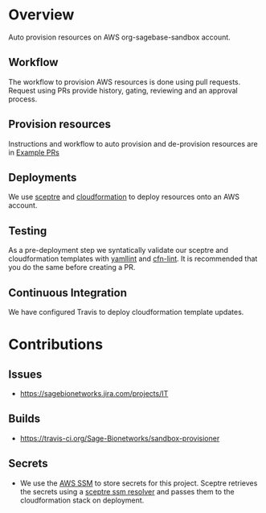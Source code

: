 # Overview
Auto provision resources on AWS org-sagebase-sandbox account. 

## Workflow
The workflow to provision AWS resources is done using pull requests.
Request using PRs provide history, gating, reviewing and an approval
process.

## Provision resources
Instructions and workflow to auto provision and de-provision resources are
in [Example PRs](https://github.com/Sage-Bionetworks/sandbox-provisioner/pulls?utf8=%E2%9C%93&q=is%3Apr+is%3Aopen+%22Example+PR%22)

## Deployments
We use [sceptre](https://sceptre.github.io/) and [cloudformation](https://aws.amazon.com/cloudformation/)
to deploy resources onto an AWS account.

## Testing
As a pre-deployment step we syntatically validate our sceptre and cloudformation templates with
[yamllint](https://yamllint.readthedocs.io/en/stable/) and
[cfn-lint](https://github.com/aws-cloudformation/cfn-python-lint).
It is recommended that you do the same before creating a PR. 

## Continuous Integration
We have configured Travis to deploy cloudformation template updates.

# Contributions

## Issues
* https://sagebionetworks.jira.com/projects/IT

## Builds
* https://travis-ci.org/Sage-Bionetworks/sandbox-provisioner

## Secrets
* We use the [AWS SSM](https://docs.aws.amazon.com/systems-manager/latest/userguide/systems-manager-paramstore.html)
to store secrets for this project.  Sceptre retrieves the secrets using
a [sceptre ssm resolver](https://github.com/cloudreach/sceptre/tree/v1/contrib/ssm-resolver)
and passes them to the cloudformation stack on deployment.
